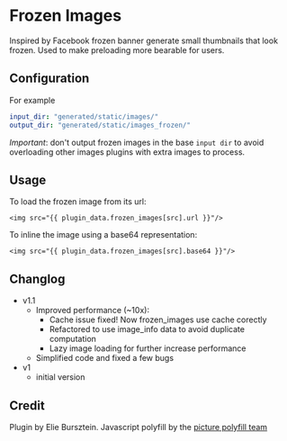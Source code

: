 # Frozen Images

Inspired by Facebook frozen banner generate small thumbnails that look frozen. Used to make preloading 
more bearable for users.

## Configuration
For example
```yaml
input_dir: "generated/static/images/"
output_dir: "generated/static/images_frozen/"
```

*Important*: don't output frozen images in the base `input dir` to avoid overloading other images plugins with extra images to process.

## Usage

To load the frozen image from its url:

```jinja2
<img src="{{ plugin_data.frozen_images[src].url }}"/>
```

To inline the image using a base64 representation:

```jinja2
<img src="{{ plugin_data.frozen_images[src].base64 }}"/>
```

## Changlog
- v1.1
    - Improved performance (~10x):
        -  Cache issue fixed! Now frozen_images use cache corectly
        - Refactored to use image_info data to avoid duplicate computation
        - Lazy image loading for further increase performance
    - Simplified code and fixed a few bugs
- v1
    - initial version

## Credit
Plugin by Elie Bursztein. Javascript polyfill by the [picture polyfill team](https://raw.githubusercontent.com/scottjehl/picturefill/master/Authors.txt)
